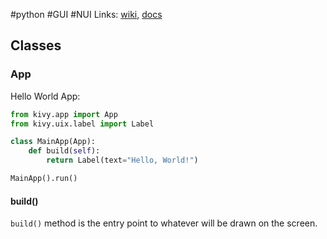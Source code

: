 #python #GUI #NUI
Links: [wiki](https://en.wikipedia.org/wiki/Kivy_(framework)), [docs](https://kivy.org/doc/stable/)

## Classes
### App
Hello World App:
```python
from kivy.app import App
from kivy.uix.label import Label

class MainApp(App):
    def build(self):
        return Label(text="Hello, World!")

MainApp().run()
```
#### build()
`build()` method is the entry point to whatever will be drawn on the screen.